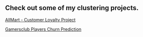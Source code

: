## Check out some of my clustering projects.

<a href="https://github.com/leassis91/allmart/">AllMart - Customer Loyalty Project</a>


<a href="https://github.com/leassis91/churn_gc/">Gamersclub Players Churn Prediction</a>
